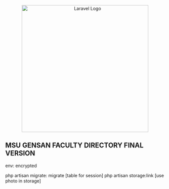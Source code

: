 <p align="center"><a href="https://laravel.com" target="_blank"><img src="https://raw.githubusercontent.com/laravel/art/master/logo-lockup/5%20SVG/2%20CMYK/1%20Full%20Color/laravel-logolockup-cmyk-red.svg" width="400" alt="Laravel Logo"></a></p>



## MSU GENSAN FACULTY DIRECTORY FINAL VERSION

env: encrypted

php artisan migrate: migrate [table for session]
php artisan storage:link [use photo in storage]


